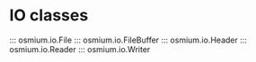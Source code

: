 # IO classes

::: osmium.io.File
::: osmium.io.FileBuffer
::: osmium.io.Header
::: osmium.io.Reader
::: osmium.io.Writer

